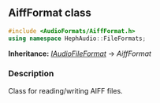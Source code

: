 ## AiffFormat class
```c++
#include <AudioFormats/AiffFormat.h>
using namespace HephAudio::FileFormats;
```
**Inheritance:** *[IAudioFileFormat](/docs/HephAudio/AudioFormats/IAudioFileFormat.md)* -> *AiffFormat*

### Description
Class for reading/writing AIFF files.
